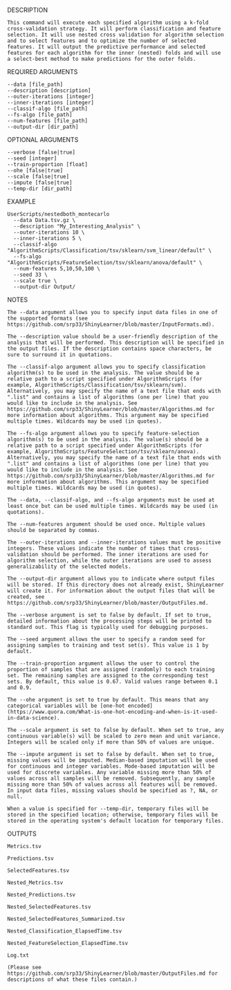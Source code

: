 DESCRIPTION

    This command will execute each specified algorithm using a k-fold cross-validation strategy. It will perform classification and feature selection. It will use nested cross validation for algorithm selection and to select features and to optimize the number of selected features. It will output the predictive performance and selected features for each algorithm for the inner (nested) folds and will use a select-best method to make predictions for the outer folds.

REQUIRED ARGUMENTS

    --data [file_path]
    --description [description]
    --outer-iterations [integer]
    --inner-iterations [integer]
    --classif-algo [file_path]
    --fs-algo [file_path]
    --num-features [file_path]
    --output-dir [dir_path]

OPTIONAL ARGUMENTS

    --verbose [false|true]
    --seed [integer]
    --train-proportion [float]
    --ohe [false|true]
    --scale [false|true]
    --impute [false|true]
    --temp-dir [dir_path]

EXAMPLE

    UserScripts/nestedboth_montecarlo
      --data Data.tsv.gz \
      --description "My_Interesting_Analysis" \
      --outer-iterations 10 \
      --inner-iterations 5 \
      --classif-algo "AlgorithmScripts/Classification/tsv/sklearn/svm_linear/default" \
      --fs-algo "AlgorithmScripts/FeatureSelection/tsv/sklearn/anova/default" \
      --num-features 5,10,50,100 \
      --seed 33 \
      --scale true \
      --output-dir Output/

NOTES

    The --data argument allows you to specify input data files in one of the supported formats (see https://github.com/srp33/ShinyLearner/blob/master/InputFormats.md).

    The --description value should be a user-friendly description of the analysis that will be performed. This description will be specified in the output files. If the description contains space characters, be sure to surround it in quotations.

    The --classif-algo argument allows you to specify classification algorithm(s) to be used in the analysis. The value should be a relative path to a script specified under AlgorithmScripts (for example, AlgorithmScripts/Classification/tsv/sklearn/svm). Alternatively, you may specify the name of a text file that ends with ".list" and contains a list of algorithms (one per line) that you would like to include in the analysis. See https://github.com/srp33/ShinyLearner/blob/master/Algorithms.md for more information about algorithms. This argument may be specified multiple times. Wildcards may be used (in quotes).

    The --fs-algo argument allows you to specify feature-selection algorithm(s) to be used in the analysis. The value(s) should be a relative path to a script specified under AlgorithmScripts (for example, AlgorithmScripts/FeatureSelection/tsv/sklearn/anova). Alternatively, you may specify the name of a text file that ends with ".list" and contains a list of algorithms (one per line) that you would like to include in the analysis. See https://github.com/srp33/ShinyLearner/blob/master/Algorithms.md for more information about algorithms. This argument may be specified multiple times. Wildcards may be used (in quotes).

    The --data, --classif-algo, and --fs-algo arguments must be used at least once but can be used multiple times. Wildcards may be used (in quotations).

    The --num-features argument should be used once. Multiple values should be separated by commas.

    The --outer-iterations and --inner-iterations values must be positive integers. These values indicate the number of times that cross-validation should be performed. The inner iterations are used for algorithm selection, while the outer iterations are used to assess generalizability of the selected models.

    The --output-dir argument allows you to indicate where output files will be stored. If this directory does not already exist, ShinyLearner will create it. For information about the output files that will be created, see https://github.com/srp33/ShinyLearner/blob/master/OutputFiles.md.

    The --verbose argument is set to false by default. If set to true, detailed information about the processing steps will be printed to standard out. This flag is typically used for debugging purposes.

    The --seed argument allows the user to specify a random seed for assigning samples to training and test set(s). This value is 1 by default.

    The --train-proportion argument allows the user to control the proportion of samples that are assigned (randomly) to each training set. The remaining samples are assigned to the corresponding test sets. By default, this value is 0.67. Valid values range between 0.1 and 0.9.

    The --ohe argument is set to true by default. This means that any categorical variables will be [one-hot encoded](https://www.quora.com/What-is-one-hot-encoding-and-when-is-it-used-in-data-science).
    
    The --scale argument is set to false by default. When set to true, any continuous variable(s) will be scaled to zero mean and unit variance. Integers will be scaled only if more than 50% of values are unique.

    The --impute argument is set to false by default. When set to true, missing values will be imputed. Median-based imputation will be used for continuous and integer variables. Mode-based imputation will be used for discrete variables. Any variable missing more than 50% of values across all samples will be removed. Subsequently, any sample missing more than 50% of values across all features will be removed. In input data files, missing values should be specified as ?, NA, or null.
    
    When a value is specified for --temp-dir, temporary files will be stored in the specified location; otherwise, temporary files will be stored in the operating system's default location for temporary files.

OUTPUTS

    Metrics.tsv

    Predictions.tsv

    SelectedFeatures.tsv

    Nested_Metrics.tsv
    
    Nested_Predictions.tsv

    Nested_SelectedFeatures.tsv

    Nested_SelectedFeatures_Summarized.tsv
    
    Nested_Classification_ElapsedTime.tsv

    Nested_FeatureSelection_ElapsedTime.tsv

    Log.txt

    (Please see https://github.com/srp33/ShinyLearner/blob/master/OutputFiles.md for descriptions of what these files contain.)
